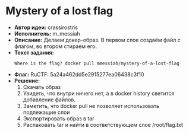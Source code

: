# Mystery of a lost flag

+ __Автор идеи:__ crassirostris
+ __Исполнитель:__ m_messiah
+ __Описание:__ Делаем докер-образ. В первом слое создаём файл с флагом, во втором стираем его.
+ __Текст задания:__
  ```
  Where is the flag? docker pull mmessiah/mystery-of-a-lost-flag
  ```
+ __Флаг:__ RuCTF: 5a24a462dd5e2915277ea06438c3f10
+ __Решение:__
  1. Скачать образ
  2. Увидеть, что внутри ничего нет, а в docker history светится добавление файлов.
  3. Заметить, что docker pull не позволяет использовать подлежащие слои
  4. Экспортировать образ в tar
  5. Распаковать tar и найти в соответствующем слое /root/flag.txt
